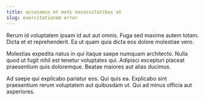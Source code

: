 ```yaml
---
title: accusamus et modi necessitatibus at
slug: exercitationem error
---
```


Rerum id voluptatem ipsam id aut aut omnis. Fuga sed maxime autem totam. Dicta et et reprehenderit. Ea ut quam quia dicta eos dolore molestiae vero.

Molestias expedita natus in qui itaque saepe numquam architecto. Nulla quod ut fugit nihil est tenetur voluptates qui. Adipisci excepturi placeat praesentium quis doloremque. Beatae maiores aut alias ducimus.

Ad saepe qui explicabo pariatur eos. Qui quis ea. Explicabo sint praesentium rerum voluptatem aut quibusdam ut. Qui ad minus officia aut asperiores.
